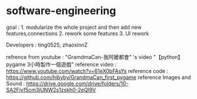 # software-engineering

goal : 1. modularize the whole project and then add new features,connections
       2. rework some features
       3. UI rework

Developers : ting0525, zhaoxinnZ

refrence from youtube : "GramdmaCan-我阿嬤都會" 's video "【python】pygame 3小時製作一個遊戲"
reference video : https://www.youtube.com/watch?v=61eX0bFAsYs
reference code : https://github.com/hibyby/GrandmaCan_first_pygame
reference Images and Sound : https://drive.google.com/drive/folders/10-SA2Fiyf5cm3jUNW2s1zskh0-2eQl9V
